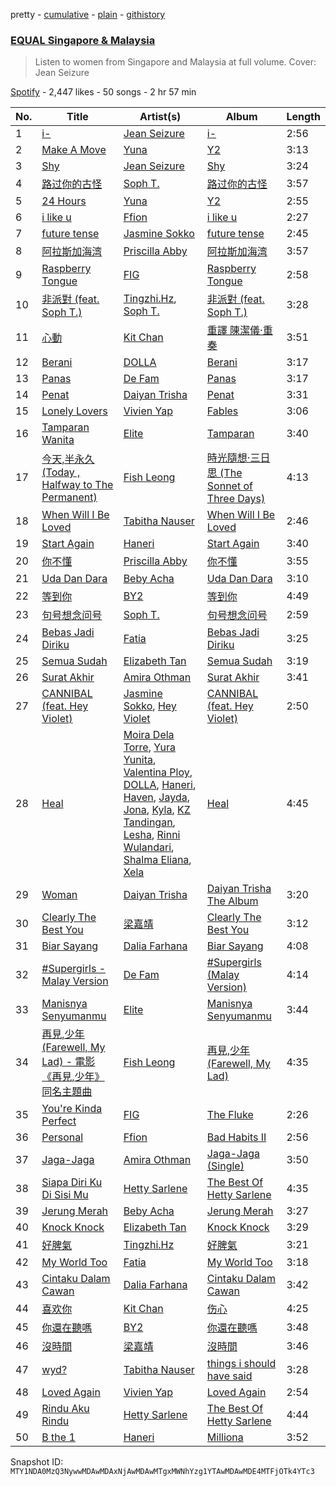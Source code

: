 pretty - [cumulative](/playlists/cumulative/37i9dQZF1DXdx7sCF75xKy.md) - [plain](/playlists/plain/37i9dQZF1DXdx7sCF75xKy) - [githistory](https://github.githistory.xyz/mackorone/spotify-playlist-archive/blob/main/playlists/plain/37i9dQZF1DXdx7sCF75xKy)

### [EQUAL Singapore & Malaysia](https://open.spotify.com/playlist/37i9dQZF1DXdx7sCF75xKy)

> Listen to women from Singapore and Malaysia at full volume\. Cover: Jean Seizure

[Spotify](https://open.spotify.com/user/spotify) - 2,447 likes - 50 songs - 2 hr 57 min

| No. | Title | Artist(s) | Album | Length |
|---|---|---|---|---|
| 1 | [i\-](https://open.spotify.com/track/1bAW51MKzvzhzKPDlaRJd0) | [Jean Seizure](https://open.spotify.com/artist/2XI2CpdL1MtHXIt0rxa7mS) | [i\-](https://open.spotify.com/album/4OvbVVqxYpYn3wZkRXWYuy) | 2:56 |
| 2 | [Make A Move](https://open.spotify.com/track/6OP5wEM3P6mFoDGmjM7EId) | [Yuna](https://open.spotify.com/artist/3kHVioJpVxlazAAKQ64pC1) | [Y2](https://open.spotify.com/album/1o1Jc1rX5e2OVDZKcl6ukX) | 3:13 |
| 3 | [Shy](https://open.spotify.com/track/5B7rcnzj47PYkJrsAjxU0u) | [Jean Seizure](https://open.spotify.com/artist/2XI2CpdL1MtHXIt0rxa7mS) | [Shy](https://open.spotify.com/album/44X3dPt5fA7sYkRf0vmWDf) | 3:24 |
| 4 | [路过你的古怪](https://open.spotify.com/track/1Tpx1pGZrySm8S0qwR4ram) | [Soph T.](https://open.spotify.com/artist/2lP0iXobpSDobEhi2eI4eP) | [路过你的古怪](https://open.spotify.com/album/5TP8wK85RyPfyzrmEtl7UH) | 3:57 |
| 5 | [24 Hours](https://open.spotify.com/track/0ujDmkO6xZwv2cHbKJEaAT) | [Yuna](https://open.spotify.com/artist/3kHVioJpVxlazAAKQ64pC1) | [Y2](https://open.spotify.com/album/1o1Jc1rX5e2OVDZKcl6ukX) | 2:55 |
| 6 | [i like u](https://open.spotify.com/track/5UHPob6XgbZw5CXOyHtMhD) | [Ffion](https://open.spotify.com/artist/6gYn1myEM7sARWIoT2AVWG) | [i like u](https://open.spotify.com/album/0il3XZ7i2T01i0M4Ij9SVZ) | 2:27 |
| 7 | [future tense](https://open.spotify.com/track/2yUACioWcV8DEEsl6jsn35) | [Jasmine Sokko](https://open.spotify.com/artist/3risOBDAx6GGVaCcBuhswz) | [future tense](https://open.spotify.com/album/2vUIky8STcsT7UdGO26whi) | 2:45 |
| 8 | [阿拉斯加海湾](https://open.spotify.com/track/5DCNAwyomUF3LXunq4NSpJ) | [Priscilla Abby](https://open.spotify.com/artist/0zFBdI3ErhNDcIPAKiGoL0) | [阿拉斯加海湾](https://open.spotify.com/album/3pkuo2CnLMggHIWUtNgScR) | 3:57 |
| 9 | [Raspberry Tongue](https://open.spotify.com/track/7dtUx6UNMsD6PQ8LhyUOXO) | [FIG](https://open.spotify.com/artist/2pKRCZKuL3p3PDWMNCLAH8) | [Raspberry Tongue](https://open.spotify.com/album/6XQoQAnLR9icdYN9JItECG) | 2:58 |
| 10 | [非派對 \(feat\. Soph T.\)](https://open.spotify.com/track/5wnOvmlhj6zAwrXx52QgUy) | [Tingzhi.Hz](https://open.spotify.com/artist/5bRgm42udQG0UHbfIA83bW), [Soph T.](https://open.spotify.com/artist/2lP0iXobpSDobEhi2eI4eP) | [非派對 \(feat\. Soph T.\)](https://open.spotify.com/album/43hEAcR4hl4Qc74qAOASLy) | 3:28 |
| 11 | [心動](https://open.spotify.com/track/2pKWbHvOcbqb14oNw3bZFd) | [Kit Chan](https://open.spotify.com/artist/5sOVNhUf8T3jiPhvFA6T7L) | [重譯 陳潔儀·重奏](https://open.spotify.com/album/0EikZOl3JP9FECqaFyk6ah) | 3:51 |
| 12 | [Berani](https://open.spotify.com/track/02LsjyEhRszT50M3zqBsbQ) | [DOLLA](https://open.spotify.com/artist/3SRXsr6dPMvVGSSpccDWjO) | [Berani](https://open.spotify.com/album/2lPgDRjtMqX8KtysPcxCJB) | 3:17 |
| 13 | [Panas](https://open.spotify.com/track/7bxA3h14gE2p6DMUwHGGtr) | [De Fam](https://open.spotify.com/artist/4m8URcWW3beNdxt4DnihgK) | [Panas](https://open.spotify.com/album/4mG0DWbXL7ueAlPscVKA0o) | 3:17 |
| 14 | [Penat](https://open.spotify.com/track/2dXsvQU66ZE90rf8zMTdnq) | [Daiyan Trisha](https://open.spotify.com/artist/7xegqEOtukVFMdHyWnYkta) | [Penat](https://open.spotify.com/album/1ZP3YEK1wGAao0LeypJX9N) | 3:31 |
| 15 | [Lonely Lovers](https://open.spotify.com/track/14OQDJkgmpNyNxEme8lSIi) | [Vivien Yap](https://open.spotify.com/artist/71gWfXRZ2vs5cQ7Bfh9M53) | [Fables](https://open.spotify.com/album/6IwhGVivbq2IiIMUyGvzEO) | 3:06 |
| 16 | [Tamparan Wanita](https://open.spotify.com/track/6SGESfp7RHm3lulpQMm9vF) | [Elite](https://open.spotify.com/artist/7Mn5ZYx012rbUZqpRe3UVd) | [Tamparan](https://open.spotify.com/album/07V88dYSxsXAi2FKBetTdt) | 3:40 |
| 17 | [今天,半永久 \(Today , Halfway to The Permanent\)](https://open.spotify.com/track/6K4IwOIqO7NKWHO0UaUoD0) | [Fish Leong](https://open.spotify.com/artist/3aIDSTKS9yH745GUQBxDcS) | [時光隨想‧三日思 \(The Sonnet of Three Days\)](https://open.spotify.com/album/26ciTk81SIjBzDPdW7hEMF) | 4:13 |
| 18 | [When Will I Be Loved](https://open.spotify.com/track/565tLH6Lm7Gnjlrofl281G) | [Tabitha Nauser](https://open.spotify.com/artist/7EY3xvBhvVnAGIN4hyGIUk) | [When Will I Be Loved](https://open.spotify.com/album/4cD2QIK82dHSvuVQMF6iJB) | 2:46 |
| 19 | [Start Again](https://open.spotify.com/track/2cw4CnNVi3x2d6lnnRanSA) | [Haneri](https://open.spotify.com/artist/3lwPzq3sT3tucaO1F6sDw7) | [Start Again](https://open.spotify.com/album/3vyKdmDNZblDd0TvQCpRPF) | 3:40 |
| 20 | [你不懂](https://open.spotify.com/track/5JxR2WXdDkz8VoMEIRBsjz) | [Priscilla Abby](https://open.spotify.com/artist/0zFBdI3ErhNDcIPAKiGoL0) | [你不懂](https://open.spotify.com/album/1rcDTJB9R1wYLWAdANv7bu) | 3:55 |
| 21 | [Uda Dan Dara](https://open.spotify.com/track/1nRxd6tMOrVktTMlgqEClE) | [Beby Acha](https://open.spotify.com/artist/4vBz8IX9Ze25oJ5yNPDqOO) | [Uda Dan Dara](https://open.spotify.com/album/07JGGNpCMCveTDH6tDPPCp) | 3:10 |
| 22 | [等到你](https://open.spotify.com/track/1LJVGN9kPtWMznJ48HoQBr) | [BY2](https://open.spotify.com/artist/3DOs7Bsr9x4eJHqv6ViPvR) | [等到你](https://open.spotify.com/album/5VB3jw7XI7AEEaH1aPqUUU) | 4:49 |
| 23 | [句号想念问号](https://open.spotify.com/track/7ka7lf2RSsKpBncHGrxE3A) | [Soph T.](https://open.spotify.com/artist/2lP0iXobpSDobEhi2eI4eP) | [句号想念问号](https://open.spotify.com/album/37RjBAZMoEQAnmbOC3BRJF) | 2:59 |
| 24 | [Bebas Jadi Diriku](https://open.spotify.com/track/7nSo4RbAOdmtMOVS0evGC2) | [Fatia](https://open.spotify.com/artist/6cW6LQN8Jd1QtQLGy1TIOh) | [Bebas Jadi Diriku](https://open.spotify.com/album/60jatGlZSaCgFjK7ClTzq9) | 3:25 |
| 25 | [Semua Sudah](https://open.spotify.com/track/5U8ov9W5n7Xkq4v4EhTSmF) | [Elizabeth Tan](https://open.spotify.com/artist/17bFKNQu8Ov9bwgUzMygRH) | [Semua Sudah](https://open.spotify.com/album/1IT4TfVXXnMRA3pUEnqsI6) | 3:19 |
| 26 | [Surat Akhir](https://open.spotify.com/track/3ckIfbwKLMOhkHBN1rsiDW) | [Amira Othman](https://open.spotify.com/artist/31aRV0LJpJ88B7WX6PNspi) | [Surat Akhir](https://open.spotify.com/album/2MlBY8kHzubdkGF0lBCbHt) | 3:41 |
| 27 | [CANNIBAL \(feat\. Hey Violet\)](https://open.spotify.com/track/4RHifj6LEVUa7ckGqZ07ul) | [Jasmine Sokko](https://open.spotify.com/artist/3risOBDAx6GGVaCcBuhswz), [Hey Violet](https://open.spotify.com/artist/4JNfz6aO9ZFz0gp5GY88am) | [CANNIBAL \(feat\. Hey Violet\)](https://open.spotify.com/album/2KAWhdCh5zqXAFNj1bz2M8) | 2:50 |
| 28 | [Heal](https://open.spotify.com/track/6UFpWtfMuJLgWZIqrB049f) | [Moira Dela Torre](https://open.spotify.com/artist/0rZRTXEmmPmx6gt92tBqIc), [Yura Yunita](https://open.spotify.com/artist/02Tq76MwpeoRu3BHIAiaio), [Valentina Ploy](https://open.spotify.com/artist/4RnzpVhMevUeU16FlV4e3e), [DOLLA](https://open.spotify.com/artist/3SRXsr6dPMvVGSSpccDWjO), [Haneri](https://open.spotify.com/artist/3lwPzq3sT3tucaO1F6sDw7), [Haven](https://open.spotify.com/artist/237vmjKXOc0nwXk4vpl89F), [Jayda](https://open.spotify.com/artist/3FQsMtWVaHHjCbumwaDKER), [Jona](https://open.spotify.com/artist/7LVPSD4kabI5LiXIVPI8tn), [Kyla](https://open.spotify.com/artist/2vTbuBRo7ACOZ3JsCnaL7S), [KZ Tandingan](https://open.spotify.com/artist/1mcqfNCReSFxun2vIWvC28), [Lesha](https://open.spotify.com/artist/796yJgEbZmYnqJKvWNfeIi), [Rinni Wulandari](https://open.spotify.com/artist/3rFmw91W5mxZHH6r40GGWh), [Shalma Eliana](https://open.spotify.com/artist/1FTe3sL0JqQ7ncd7fXvakq), [Xela](https://open.spotify.com/artist/1W058QfMEfehk2NClZH18h) | [Heal](https://open.spotify.com/album/4H5GSTSAa6kdkUSb7hTQWo) | 4:45 |
| 29 | [Woman](https://open.spotify.com/track/0UwqLYzIqkYkqrPYFJ00fS) | [Daiyan Trisha](https://open.spotify.com/artist/7xegqEOtukVFMdHyWnYkta) | [Daiyan Trisha The Album](https://open.spotify.com/album/4OCWbpi7d7y6iRXisiZgz2) | 3:20 |
| 30 | [Clearly The Best You](https://open.spotify.com/track/2UoYQTkzZ1eOG1D4g5u1W3) | [梁嘉靖](https://open.spotify.com/artist/29XpDtSJTMMKR4BVKijsYz) | [Clearly The Best You](https://open.spotify.com/album/1P0QobLayBaIgIy18QyKps) | 3:12 |
| 31 | [Biar Sayang](https://open.spotify.com/track/7wZAAwOBxbl4dyd0MgH6V1) | [Dalia Farhana](https://open.spotify.com/artist/5yfr8xJi6ZAFs50aNSddtg) | [Biar Sayang](https://open.spotify.com/album/7o77Nm2LiSh0DeT3xX5Cnu) | 4:08 |
| 32 | [\#Supergirls \- Malay Version](https://open.spotify.com/track/401loIzqP3qQmZrl57zzuA) | [De Fam](https://open.spotify.com/artist/4m8URcWW3beNdxt4DnihgK) | [\#Supergirls \(Malay Version\)](https://open.spotify.com/album/1BEOfGmM9AQD8rk9GAcIZa) | 4:14 |
| 33 | [Manisnya Senyumanmu](https://open.spotify.com/track/7MhYMjkIWr3tgKUpqtYon5) | [Elite](https://open.spotify.com/artist/7Mn5ZYx012rbUZqpRe3UVd) | [Manisnya Senyumanmu](https://open.spotify.com/album/7FQfOpnBXUpJOKnv6n7m3o) | 3:44 |
| 34 | [再見,少年 \(Farewell, My Lad\) \- 電影《再見,少年》同名主題曲](https://open.spotify.com/track/5KSOS6tZc3kl2BNdDdyRDR) | [Fish Leong](https://open.spotify.com/artist/3aIDSTKS9yH745GUQBxDcS) | [再見,少年 \(Farewell, My Lad\)](https://open.spotify.com/album/17FoOLd2lSTX3XtSYFaG3p) | 4:35 |
| 35 | [You're Kinda Perfect](https://open.spotify.com/track/246Gn2iagw96Ii9gKU1EKN) | [FIG](https://open.spotify.com/artist/2pKRCZKuL3p3PDWMNCLAH8) | [The Fluke](https://open.spotify.com/album/0MgeachBtgPXXt00RWv5Yd) | 2:26 |
| 36 | [Personal](https://open.spotify.com/track/2a2lQvAmxSXs8GYqfX8bdc) | [Ffion](https://open.spotify.com/artist/6gYn1myEM7sARWIoT2AVWG) | [Bad Habits II](https://open.spotify.com/album/6Ne2itV0tmbyKR9oofg6S7) | 2:56 |
| 37 | [Jaga\-Jaga](https://open.spotify.com/track/0hNYXpwhSPlroe8zJivTli) | [Amira Othman](https://open.spotify.com/artist/31aRV0LJpJ88B7WX6PNspi) | [Jaga\-Jaga \(Single\)](https://open.spotify.com/album/57EBRiVcxXW3JM3eGUqYko) | 3:50 |
| 38 | [Siapa Diri Ku Di Sisi Mu](https://open.spotify.com/track/1fBT1Dq1VaR7xhSk5AJ1QB) | [Hetty Sarlene](https://open.spotify.com/artist/4a5KRj6ObnzW1ktRo1FB1Q) | [The Best Of Hetty Sarlene](https://open.spotify.com/album/7L3cy85NlVrSidDyNX0XmZ) | 4:35 |
| 39 | [Jerung Merah](https://open.spotify.com/track/51u8WJW8zJ6noNtNeClH5c) | [Beby Acha](https://open.spotify.com/artist/4vBz8IX9Ze25oJ5yNPDqOO) | [Jerung Merah](https://open.spotify.com/album/3WaJN1sN0bBzt2UoF7krhb) | 3:27 |
| 40 | [Knock Knock](https://open.spotify.com/track/34otjVeCPgJWfrzPGgsv5g) | [Elizabeth Tan](https://open.spotify.com/artist/17bFKNQu8Ov9bwgUzMygRH) | [Knock Knock](https://open.spotify.com/album/29x9GlBdZ1qdVQCPoHovqY) | 3:29 |
| 41 | [好脾氣](https://open.spotify.com/track/2UyGoFhcPVuUCb9aRPRqgu) | [Tingzhi.Hz](https://open.spotify.com/artist/5bRgm42udQG0UHbfIA83bW) | [好脾氣](https://open.spotify.com/album/7MN4hLzKCdDYAbCiETc0es) | 3:21 |
| 42 | [My World Too](https://open.spotify.com/track/6v4Y98Y5nhelVwwjB0Xdbk) | [Fatia](https://open.spotify.com/artist/6cW6LQN8Jd1QtQLGy1TIOh) | [My World Too](https://open.spotify.com/album/4f1F2OfvY2ZsRUz7ic1Yfz) | 3:18 |
| 43 | [Cintaku Dalam Cawan](https://open.spotify.com/track/4LLqvSg8oNuznslDP7hhif) | [Dalia Farhana](https://open.spotify.com/artist/5yfr8xJi6ZAFs50aNSddtg) | [Cintaku Dalam Cawan](https://open.spotify.com/album/1j29NLyRiSaU3j6sWuMEaY) | 3:42 |
| 44 | [喜欢你](https://open.spotify.com/track/5kSnQWC7k7LCe650Td0sxI) | [Kit Chan](https://open.spotify.com/artist/5sOVNhUf8T3jiPhvFA6T7L) | [伤心](https://open.spotify.com/album/4oarOJL6gmMGj672IGw8Jv) | 4:25 |
| 45 | [你還在聽嗎](https://open.spotify.com/track/4Y2oEEhwyZV1ejB57POsnD) | [BY2](https://open.spotify.com/artist/3DOs7Bsr9x4eJHqv6ViPvR) | [你還在聽嗎](https://open.spotify.com/album/2sAomvcutlYAbNc9RRqGJ0) | 3:48 |
| 46 | [沒時間](https://open.spotify.com/track/7wVpSf2DPd4EDKz7nEkdRk) | [梁嘉靖](https://open.spotify.com/artist/29XpDtSJTMMKR4BVKijsYz) | [沒時間](https://open.spotify.com/album/61ATcz62LDGx3pzzG2DIV6) | 3:46 |
| 47 | [wyd?](https://open.spotify.com/track/165VJpMAnY2Iis3g8sV19s) | [Tabitha Nauser](https://open.spotify.com/artist/7EY3xvBhvVnAGIN4hyGIUk) | [things i should have said](https://open.spotify.com/album/231msJJfBzQPm711BOR0nM) | 3:28 |
| 48 | [Loved Again](https://open.spotify.com/track/3f12FyYO3o5QAapZMMOR13) | [Vivien Yap](https://open.spotify.com/artist/71gWfXRZ2vs5cQ7Bfh9M53) | [Loved Again](https://open.spotify.com/album/6uttrjEwTrGl0r7Ylle91V) | 2:54 |
| 49 | [Rindu Aku Rindu](https://open.spotify.com/track/3ZKGj6CwAOsvPz3YkoZmZU) | [Hetty Sarlene](https://open.spotify.com/artist/4a5KRj6ObnzW1ktRo1FB1Q) | [The Best Of Hetty Sarlene](https://open.spotify.com/album/7L3cy85NlVrSidDyNX0XmZ) | 4:44 |
| 50 | [B the 1](https://open.spotify.com/track/52NvAGNttm5AZHqTrTrlPs) | [Haneri](https://open.spotify.com/artist/3lwPzq3sT3tucaO1F6sDw7) | [Milliona](https://open.spotify.com/album/3YeVnD7bZZZHN6haH8s2wD) | 3:52 |

Snapshot ID: `MTY1NDA0MzQ3NywwMDAwMDAxNjAwMDAwMTgxMWNhYzg1YTAwMDAwMDE4MTFjOTk4YTc3`
